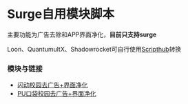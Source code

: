 # Surge自用模块脚本
主要功能为广告去除和APP界面净化，**目前只支持surge**

Loon、QuantumultX、Shadowrocket可自行使用[Scripthub](https://github.com/Script-Hub-Org/Script-Hub)转换

### 模块与链接
- [闪动校园去广告+界面净化](https://github.com/Excaliburv/Surge/raw/main/Sgmodule/%E9%97%AA%E5%8A%A8%E6%A0%A1%E5%9B%AD%E5%87%80%E5%8C%96.sgmodule)
- [PU口袋校园去广告+界面净化](https://github.com/Excaliburv/Surge/raw/main/Sgmodule/PU%E5%8F%A3%E8%A2%8B%E6%A0%A1%E5%9B%AD.sgmodule)